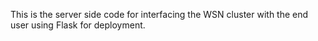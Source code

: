 This is the server side code for interfacing the WSN cluster with the end user using Flask for deployment.
